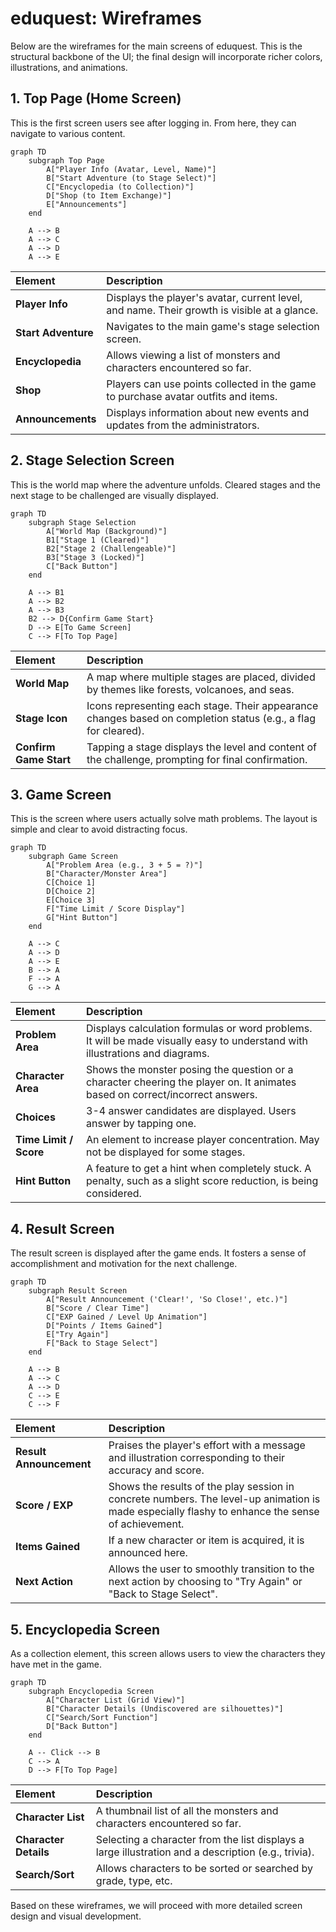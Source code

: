 # eduquest: Wireframes

Below are the wireframes for the main screens of eduquest. This is the structural backbone of the UI; the final design will incorporate richer colors, illustrations, and animations.

## 1. Top Page (Home Screen)

This is the first screen users see after logging in. From here, they can navigate to various content.

```mermaid
graph TD
    subgraph Top Page
        A["Player Info (Avatar, Level, Name)"]
        B["Start Adventure (to Stage Select)"]
        C["Encyclopedia (to Collection)"]
        D["Shop (to Item Exchange)"]
        E["Announcements"]
    end

    A --> B
    A --> C
    A --> D
    A --> E
```

| Element             | Description                                                                                 |
| :------------------ | :------------------------------------------------------------------------------------------ |
| **Player Info**     | Displays the player's avatar, current level, and name. Their growth is visible at a glance. |
| **Start Adventure** | Navigates to the main game's stage selection screen.                                        |
| **Encyclopedia**    | Allows viewing a list of monsters and characters encountered so far.                        |
| **Shop**            | Players can use points collected in the game to purchase avatar outfits and items.          |
| **Announcements**   | Displays information about new events and updates from the administrators.                  |

## 2. Stage Selection Screen

This is the world map where the adventure unfolds. Cleared stages and the next stage to be challenged are visually displayed.

```mermaid
graph TD
    subgraph Stage Selection
        A["World Map (Background)"]
        B1["Stage 1 (Cleared)"]
        B2["Stage 2 (Challengeable)"]
        B3["Stage 3 (Locked)"]
        C["Back Button"]
    end

    A --> B1
    A --> B2
    A --> B3
    B2 --> D{Confirm Game Start}
    D --> E[To Game Screen]
    C --> F[To Top Page]
```

| Element                | Description                                                                                                    |
| :--------------------- | :------------------------------------------------------------------------------------------------------------- |
| **World Map**          | A map where multiple stages are placed, divided by themes like forests, volcanoes, and seas.                   |
| **Stage Icon**         | Icons representing each stage. Their appearance changes based on completion status (e.g., a flag for cleared). |
| **Confirm Game Start** | Tapping a stage displays the level and content of the challenge, prompting for final confirmation.             |

## 3. Game Screen

This is the screen where users actually solve math problems. The layout is simple and clear to avoid distracting focus.

```mermaid
graph TD
    subgraph Game Screen
        A["Problem Area (e.g., 3 + 5 = ?)"]
        B["Character/Monster Area"]
        C[Choice 1]
        D[Choice 2]
        E[Choice 3]
        F["Time Limit / Score Display"]
        G["Hint Button"]
    end

    A --> C
    A --> D
    A --> E
    B --> A
    F --> A
    G --> A
```

| Element                | Description                                                                                                                  |
| :--------------------- | :--------------------------------------------------------------------------------------------------------------------------- |
| **Problem Area**       | Displays calculation formulas or word problems. It will be made visually easy to understand with illustrations and diagrams. |
| **Character Area**     | Shows the monster posing the question or a character cheering the player on. It animates based on correct/incorrect answers. |
| **Choices**            | 3-4 answer candidates are displayed. Users answer by tapping one.                                                            |
| **Time Limit / Score** | An element to increase player concentration. May not be displayed for some stages.                                           |
| **Hint Button**        | A feature to get a hint when completely stuck. A penalty, such as a slight score reduction, is being considered.             |

## 4. Result Screen

The result screen is displayed after the game ends. It fosters a sense of accomplishment and motivation for the next challenge.

```mermaid
graph TD
    subgraph Result Screen
        A["Result Announcement ('Clear!', 'So Close!', etc.)"]
        B["Score / Clear Time"]
        C["EXP Gained / Level Up Animation"]
        D["Points / Items Gained"]
        E["Try Again"]
        F["Back to Stage Select"]
    end

    A --> B
    A --> C
    A --> D
    C --> E
    C --> F
```

| Element                 | Description                                                                                                                                      |
| :---------------------- | :----------------------------------------------------------------------------------------------------------------------------------------------- |
| **Result Announcement** | Praises the player's effort with a message and illustration corresponding to their accuracy and score.                                           |
| **Score / EXP**         | Shows the results of the play session in concrete numbers. The level-up animation is made especially flashy to enhance the sense of achievement. |
| **Items Gained**        | If a new character or item is acquired, it is announced here.                                                                                    |
| **Next Action**         | Allows the user to smoothly transition to the next action by choosing to "Try Again" or "Back to Stage Select".                                  |

## 5. Encyclopedia Screen

As a collection element, this screen allows users to view the characters they have met in the game.

```mermaid
graph TD
    subgraph Encyclopedia Screen
        A["Character List (Grid View)"]
        B["Character Details (Undiscovered are silhouettes)"]
        C["Search/Sort Function"]
        D["Back Button"]
    end

    A -- Click --> B
    C --> A
    D --> F[To Top Page]
```

| Element               | Description                                                                                         |
| :-------------------- | :-------------------------------------------------------------------------------------------------- |
| **Character List**    | A thumbnail list of all the monsters and characters encountered so far.                             |
| **Character Details** | Selecting a character from the list displays a large illustration and a description (e.g., trivia). |
| **Search/Sort**       | Allows characters to be sorted or searched by grade, type, etc.                                     |

Based on these wireframes, we will proceed with more detailed screen design and visual development.
